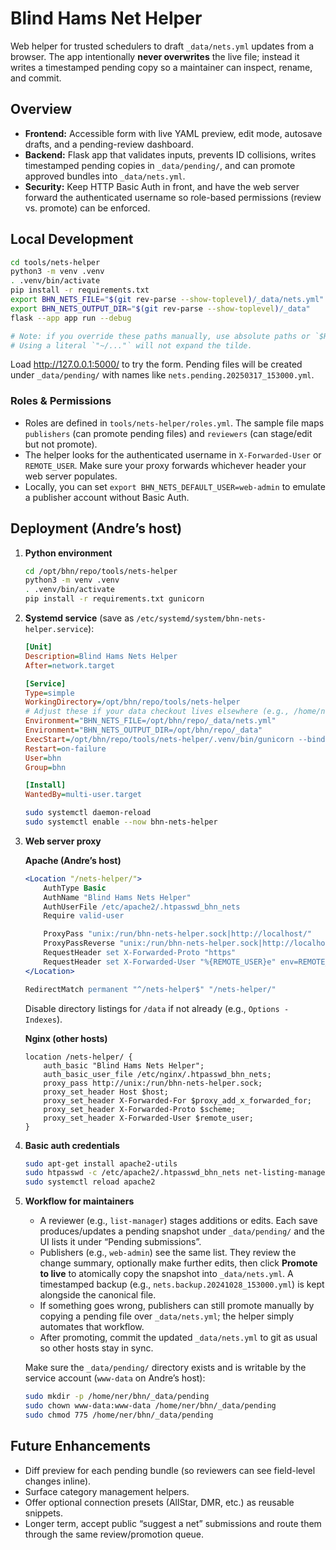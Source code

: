 # Blind Hams Net Helper

Web helper for trusted schedulers to draft `_data/nets.yml` updates from a browser. The app intentionally **never overwrites** the live file; instead it writes a timestamped pending copy so a maintainer can inspect, rename, and commit.

## Overview

- **Frontend:** Accessible form with live YAML preview, edit mode, autosave drafts, and a pending-review dashboard.
- **Backend:** Flask app that validates inputs, prevents ID collisions, writes timestamped pending copies in `_data/pending/`, and can promote approved bundles into `_data/nets.yml`.
- **Security:** Keep HTTP Basic Auth in front, and have the web server forward the authenticated username so role-based permissions (review vs. promote) can be enforced.

## Local Development

```bash
cd tools/nets-helper
python3 -m venv .venv
. .venv/bin/activate
pip install -r requirements.txt
export BHN_NETS_FILE="$(git rev-parse --show-toplevel)/_data/nets.yml"
export BHN_NETS_OUTPUT_DIR="$(git rev-parse --show-toplevel)/_data"
flask --app app run --debug

# Note: if you override these paths manually, use absolute paths or `$HOME`.
# Using a literal `"~/..."` will not expand the tilde.
```

Load http://127.0.0.1:5000/ to try the form. Pending files will be created under `_data/pending/` with names like `nets.pending.20250317_153000.yml`.

### Roles & Permissions

- Roles are defined in `tools/nets-helper/roles.yml`. The sample file maps `publishers` (can promote pending files) and `reviewers` (can stage/edit but not promote).
- The helper looks for the authenticated username in `X-Forwarded-User` or `REMOTE_USER`. Make sure your proxy forwards whichever header your web server populates.
- Locally, you can set `export BHN_NETS_DEFAULT_USER=web-admin` to emulate a publisher account without Basic Auth.

## Deployment (Andre’s host)

1. **Python environment**
   ```bash
   cd /opt/bhn/repo/tools/nets-helper
   python3 -m venv .venv
   . .venv/bin/activate
   pip install -r requirements.txt gunicorn
   ```

2. **Systemd service** (save as `/etc/systemd/system/bhn-nets-helper.service`):
   ```ini
   [Unit]
   Description=Blind Hams Nets Helper
   After=network.target

   [Service]
   Type=simple
   WorkingDirectory=/opt/bhn/repo/tools/nets-helper
   # Adjust these if your data checkout lives elsewhere (e.g., /home/ner/bhn/_data)
   Environment="BHN_NETS_FILE=/opt/bhn/repo/_data/nets.yml"
   Environment="BHN_NETS_OUTPUT_DIR=/opt/bhn/repo/_data"
   ExecStart=/opt/bhn/repo/tools/nets-helper/.venv/bin/gunicorn --bind unix:/run/bhn-nets-helper.sock 'app:create_app()'
   Restart=on-failure
   User=bhn
   Group=bhn

   [Install]
   WantedBy=multi-user.target
   ```

   ```bash
   sudo systemctl daemon-reload
   sudo systemctl enable --now bhn-nets-helper
   ```

3. **Web server proxy**

   **Apache (Andre’s host)**
   ```apache
   <Location "/nets-helper/">
       AuthType Basic
       AuthName "Blind Hams Nets Helper"
       AuthUserFile /etc/apache2/.htpasswd_bhn_nets
       Require valid-user

       ProxyPass "unix:/run/bhn-nets-helper.sock|http://localhost/"
       ProxyPassReverse "unix:/run/bhn-nets-helper.sock|http://localhost/"
       RequestHeader set X-Forwarded-Proto "https"
       RequestHeader set X-Forwarded-User "%{REMOTE_USER}e" env=REMOTE_USER
   </Location>

   RedirectMatch permanent "^/nets-helper$" "/nets-helper/"
   ```

   Disable directory listings for `/data` if not already (e.g., `Options -Indexes`).

   **Nginx (other hosts)**
   ```nginx
   location /nets-helper/ {
       auth_basic "Blind Hams Nets Helper";
       auth_basic_user_file /etc/nginx/.htpasswd_bhn_nets;
       proxy_pass http://unix:/run/bhn-nets-helper.sock;
       proxy_set_header Host $host;
       proxy_set_header X-Forwarded-For $proxy_add_x_forwarded_for;
       proxy_set_header X-Forwarded-Proto $scheme;
       proxy_set_header X-Forwarded-User $remote_user;
   }
   ```

4. **Basic auth credentials**
   ```bash
   sudo apt-get install apache2-utils
   sudo htpasswd -c /etc/apache2/.htpasswd_bhn_nets net-listing-manager
   sudo systemctl reload apache2
   ```

5. **Workflow for maintainers**
   - A reviewer (e.g., `list-manager`) stages additions or edits. Each save produces/updates a pending snapshot under `_data/pending/` and the UI lists it under “Pending submissions”.
   - Publishers (e.g., `web-admin`) see the same list. They review the change summary, optionally make further edits, then click **Promote to live** to atomically copy the snapshot into `_data/nets.yml`. A timestamped backup (e.g., `nets.backup.20241028_153000.yml`) is kept alongside the canonical file.
   - If something goes wrong, publishers can still promote manually by copying a pending file over `_data/nets.yml`; the helper simply automates that workflow.
   - After promoting, commit the updated `_data/nets.yml` to git as usual so other hosts stay in sync.

   Make sure the `_data/pending/` directory exists and is writable by the service account (`www-data` on Andre’s host):
   ```bash
   sudo mkdir -p /home/ner/bhn/_data/pending
   sudo chown www-data:www-data /home/ner/bhn/_data/pending
   sudo chmod 775 /home/ner/bhn/_data/pending
   ```

## Future Enhancements

- Diff preview for each pending bundle (so reviewers can see field-level changes inline).
- Surface category management helpers.
- Offer optional connection presets (AllStar, DMR, etc.) as reusable snippets.
- Longer term, accept public “suggest a net” submissions and route them through the same review/promotion queue.
